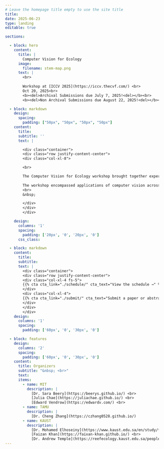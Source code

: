 ```yaml
---
# Leave the homepage title empty to use the site title
title:
date: 2025-06-23
type: landing
editable: true

sections:

  - block: hero
    content:
      title: |
        Computer Vision for Ecology
      image:
        filename: stem-map.png
      text: |
        <br>
        
        Workshop at [ICCV 2025](https://iccv.thecvf.com/) <br>
        Oct 20, 2025<br>
        <b><del>Archival Submissions due July 7, 2025!<del></b><br>
        <b><del>Non Archival Submissions due August 22, 2025!<del></b><br>

  - block: markdown
    design:
      spacing:
        padding: ["50px", "50px", "50px", "50px"]
    content:
      title:
      subtitle: ''
      text: |

        <div class="container">
        <div class="row justify-content-center">
        <div class="col-xl-8">

        <br>

        The Computer Vision for Ecology workshop brought together experts to foster discussion on the automation of ecological data collection, collation, and analysis. The goal was to establish a hub for the broader computer vision and ecology community at ECCV.
        
        The workshop encompassed applications of computer vision across a wide variety of ecological systems, spanning both terrestrial and aquatic systems, diverse geographic regions, and urban to wildland settings. The workshop also made specific efforts to encompass applications of computer vision which can be deployed across both low- and high-income nations. The topics we aim to address include, but are not limited to Remote sensing, Bioacoustics, Video and image-based monitoring, Citizen science, Long-tailed recognition, Zero-shot learning, expert AI systems, and Robust model deployment.
        <br>
        &nbsp;

        </div>
        </div>
        </div>

    design:
      columns: '1'
      spacing:
        padding: ['20px', '0', '20px', '0']
      css_class:

  - block: markdown
    content:
      title:
      subtitle:
      text: |
        <div class="container">
        <div class="row justify-content-center">
        <div class="col-xl-4 fs-5">
        {{% cta cta_link="./schedule/" cta_text="View the schedule →" %}}
        </div>
        <div class="col-xl-4">
        {{% cta cta_link="./submit/" cta_text="Submit a paper or abstract →" %}}
        </div>
        </div>
        </div>
    design:
      columns: '1'
      spacing:
        padding: ['60px', '0', '30px', '0']

  - block: features
    design:
      columns: '2'
      spacing:
        padding: ['60px', '0', '30px', '0']
    content:
      title: Organizers
      subtitle: "&nbsp; <br>"
      text:
      items:
        - name: MIT
          description: |
            [Dr. Sara Beery](https://beerys.github.io/) <br>
            [Julia Chae](https://juliachae.github.io/) <br>
            [Edward Vendrow](https://edwardv.com/) <br>
        - name: TAMU
          description: |
            [Dr. Cheng Zhang](https://czhang0528.github.io/)
        - name: KAUST
          description: |
            [Dr. Mohamed Elhoseiny](https://www.kaust.edu.sa/en/study/faculty/mohamed-elhoseiny) <br>
            [Faizan Khan](https://faixan-khan.github.io/) <br>
            [Dr. Andrew Temple](https://reefecology.kaust.edu.sa/people/details/andrew-temple) <br>
---
```

